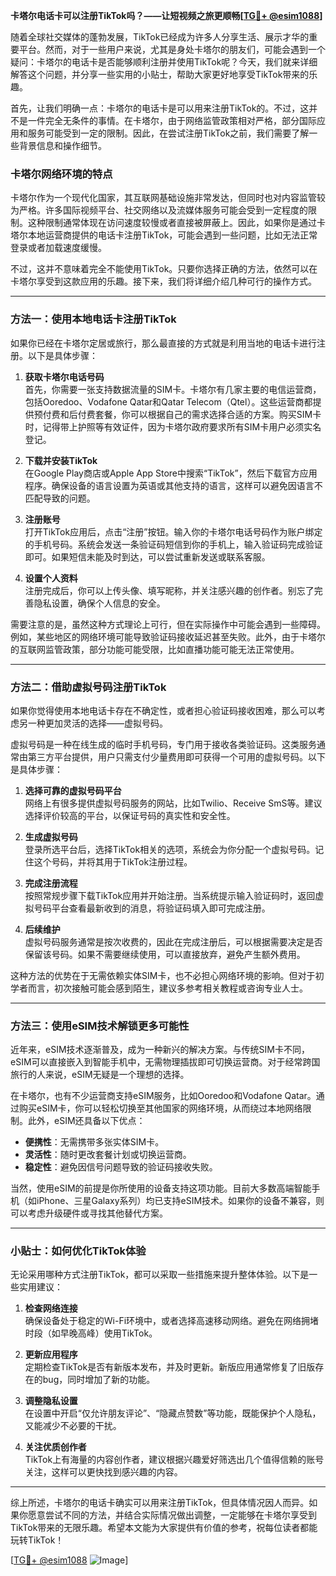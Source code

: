 **卡塔尔电话卡可以注册TikTok吗？——让短视频之旅更顺畅[[TG💪+ @esim1088](https://t.me/s/esim1088)]**

随着全球社交媒体的蓬勃发展，TikTok已经成为许多人分享生活、展示才华的重要平台。然而，对于一些用户来说，尤其是身处卡塔尔的朋友们，可能会遇到一个疑问：卡塔尔的电话卡是否能够顺利注册并使用TikTok呢？今天，我们就来详细解答这个问题，并分享一些实用的小贴士，帮助大家更好地享受TikTok带来的乐趣。

首先，让我们明确一点：卡塔尔的电话卡是可以用来注册TikTok的。不过，这并不是一件完全无条件的事情。在卡塔尔，由于网络监管政策相对严格，部分国际应用和服务可能受到一定的限制。因此，在尝试注册TikTok之前，我们需要了解一些背景信息和操作细节。

### **卡塔尔网络环境的特点**
卡塔尔作为一个现代化国家，其互联网基础设施非常发达，但同时也对内容监管较为严格。许多国际视频平台、社交网络以及流媒体服务可能会受到一定程度的限制。这种限制通常体现在访问速度较慢或者直接被屏蔽上。因此，如果你是通过卡塔尔本地运营商提供的电话卡注册TikTok，可能会遇到一些问题，比如无法正常登录或者加载速度缓慢。

不过，这并不意味着完全不能使用TikTok。只要你选择正确的方法，依然可以在卡塔尔享受到这款应用的乐趣。接下来，我们将详细介绍几种可行的操作方式。

---

### **方法一：使用本地电话卡注册TikTok**
如果你已经在卡塔尔定居或旅行，那么最直接的方式就是利用当地的电话卡进行注册。以下是具体步骤：

1. **获取卡塔尔电话号码**  
   首先，你需要一张支持数据流量的SIM卡。卡塔尔有几家主要的电信运营商，包括Ooredoo、Vodafone Qatar和Qatar Telecom（Qtel）。这些运营商都提供预付费和后付费套餐，你可以根据自己的需求选择合适的方案。购买SIM卡时，记得带上护照等有效证件，因为卡塔尔政府要求所有SIM卡用户必须实名登记。

2. **下载并安装TikTok**  
   在Google Play商店或Apple App Store中搜索“TikTok”，然后下载官方应用程序。确保设备的语言设置为英语或其他支持的语言，这样可以避免因语言不匹配导致的问题。

3. **注册账号**  
   打开TikTok应用后，点击“注册”按钮。输入你的卡塔尔电话号码作为账户绑定的手机号码。系统会发送一条验证码短信到你的手机上，输入验证码完成验证即可。如果短信未能及时到达，可以尝试重新发送或联系客服。

4. **设置个人资料**  
   注册完成后，你可以上传头像、填写昵称，并关注感兴趣的创作者。别忘了完善隐私设置，确保个人信息的安全。

需要注意的是，虽然这种方式理论上可行，但在实际操作中可能会遇到一些障碍。例如，某些地区的网络环境可能导致验证码接收延迟甚至失败。此外，由于卡塔尔的互联网监管政策，部分功能可能受限，比如直播功能可能无法正常使用。

---

### **方法二：借助虚拟号码注册TikTok**
如果你觉得使用本地电话卡存在不确定性，或者担心验证码接收困难，那么可以考虑另一种更加灵活的选择——虚拟号码。

虚拟号码是一种在线生成的临时手机号码，专门用于接收各类验证码。这类服务通常由第三方平台提供，用户只需支付少量费用即可获得一个可用的虚拟号码。以下是具体步骤：

1. **选择可靠的虚拟号码平台**  
   网络上有很多提供虚拟号码服务的网站，比如Twilio、Receive SmS等。建议选择评价较高的平台，以保证号码的真实性和安全性。

2. **生成虚拟号码**  
   登录所选平台后，选择TikTok相关的选项，系统会为你分配一个虚拟号码。记住这个号码，并将其用于TikTok注册过程。

3. **完成注册流程**  
   按照常规步骤下载TikTok应用并开始注册。当系统提示输入验证码时，返回虚拟号码平台查看最新收到的消息，将验证码填入即可完成注册。

4. **后续维护**  
   虚拟号码服务通常是按次收费的，因此在完成注册后，可以根据需要决定是否保留该号码。如果不需要继续使用，可以直接放弃，避免产生额外费用。

这种方法的优势在于无需依赖实体SIM卡，也不必担心网络环境的影响。但对于初学者而言，初次接触可能会感到陌生，建议多参考相关教程或咨询专业人士。

---

### **方法三：使用eSIM技术解锁更多可能性**
近年来，eSIM技术逐渐普及，成为一种新兴的解决方案。与传统SIM卡不同，eSIM可以直接嵌入到智能手机中，无需物理插拔即可切换运营商。对于经常跨国旅行的人来说，eSIM无疑是一个理想的选择。

在卡塔尔，也有不少运营商支持eSIM服务，比如Ooredoo和Vodafone Qatar。通过购买eSIM卡，你可以轻松切换至其他国家的网络环境，从而绕过本地网络限制。此外，eSIM还具备以下优点：

- **便携性**：无需携带多张实体SIM卡。
- **灵活性**：随时更改套餐计划或切换运营商。
- **稳定性**：避免因信号问题导致的验证码接收失败。

当然，使用eSIM的前提是你所使用的设备支持这项功能。目前大多数高端智能手机（如iPhone、三星Galaxy系列）均已支持eSIM技术。如果你的设备不兼容，则可以考虑升级硬件或寻找其他替代方案。

---

### **小贴士：如何优化TikTok体验**
无论采用哪种方式注册TikTok，都可以采取一些措施来提升整体体验。以下是一些实用建议：

1. **检查网络连接**  
   确保设备处于稳定的Wi-Fi环境中，或者选择高速移动网络。避免在网络拥堵时段（如早晚高峰）使用TikTok。

2. **更新应用程序**  
   定期检查TikTok是否有新版本发布，并及时更新。新版应用通常修复了旧版存在的bug，同时增加了新的功能。

3. **调整隐私设置**  
   在设置中开启“仅允许朋友评论”、“隐藏点赞数”等功能，既能保护个人隐私，又能减少不必要的干扰。

4. **关注优质创作者**  
   TikTok上有海量的内容创作者，建议根据兴趣爱好筛选出几个值得信赖的账号关注，这样可以更快找到感兴趣的内容。

---

综上所述，卡塔尔的电话卡确实可以用来注册TikTok，但具体情况因人而异。如果你愿意尝试不同的方法，并结合实际情况做出调整，一定能够在卡塔尔享受到TikTok带来的无限乐趣。希望本文能为大家提供有价值的参考，祝每位读者都能玩转TikTok！

[[TG💪+ @esim1088](https://t.me/s/esim1088) ![Image](https://i.postimg.cc/4NQfJmqS/Snipaste-2025-05-13-00-14-12.png)]